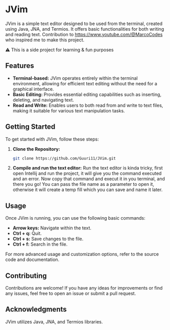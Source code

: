 # JVim

JVim is a simple text editor designed to be used from the terminal, created using Java, JNA, and Termios. It offers basic functionalities for both writing and reading text.
Contribution to https://www.youtube.com/@MarcoCodes who inspired me to make this project.

⚠️ This is a side project for learning & fun purposes

## Features

- **Terminal-based:** JVim operates entirely within the terminal environment, allowing for efficient text editing without the need for a graphical interface.
- **Basic Editing:** Provides essential editing capabilities such as inserting, deleting, and navigating text.
- **Read and Write:** Enables users to both read from and write to text files, making it suitable for various text manipulation tasks.

## Getting Started

To get started with JVim, follow these steps:

1. **Clone the Repository:**
   ```bash
   git clone https://github.com/Guuri11/JVim.git
   ```

2. **Compile and run the text editor:**
   Run the text editor is kinda tricky, first open Intellij and run the project, it will give you the command executed and an error. Now copy that command and execut it in you terminal, and there you go! You can pass the file name as a parameter to open it, otherwise it will create a temp fill which you can save and name it later.

## Usage

Once JVim is running, you can use the following basic commands:

- **Arrow keys:** Navigate within the text.
- **Ctrl + q:** Quit.
- **Ctrl + s:** Save changes to the file.
- **Ctrl + f:** Search in the file.

For more advanced usage and customization options, refer to the source code and documentation.

## Contributing

Contributions are welcome! If you have any ideas for improvements or find any issues, feel free to open an issue or submit a pull request.


## Acknowledgments

JVim utilizes Java, JNA, and Termios libraries.